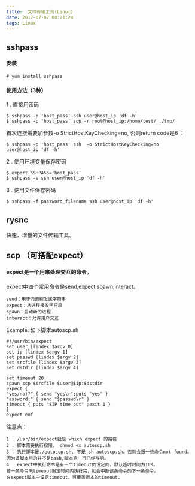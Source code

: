 ```yaml
---
title:  文件传输工具(Linux)
date: 2017-07-07 00:21:24
tags: Linux
---
```


## sshpass
#### 安装
```shell
# yum install sshpass
```
#### 使用方法（3种）
1 . 直接用密码
```shell
$ sshpass -p 'host_pass' ssh user@host_ip 'df -h'
$ sshpass -p 'host_pass' scp -r root@host_ip:/home/test/ ./tmp/
```

首次连接需要加参数-o StrictHostKeyChecking=no, 否则return code是6 ：
```shell
$ sshpass -p 'host_pass' ssh  -o StrictHostKeyChecking=no  user@host_ip 'df -h'
```
2 . 使用环境变量保存密码
```shell
$ export SSHPASS='host_pass'
$ sshpass -e ssh user@host_ip 'df -h'
```
3 . 使用文件保存密码
```shell
$ sshpass -f password_filename ssh user@host_ip 'df -h'
```

## rysnc

快速，增量的文件传输工具。

## scp （可搭配expect）

#### expect是一个用来处理交互的命令。
expect中四个常用命令是send,expect,spawn,interact。
```text
send：用于向进程发送字符串
expect：从进程接收字符串
spawn：启动新的进程
interact：允许用户交互
```
Example: 如下脚本autoscp.sh
```shell
#!/usr/bin/expect
set user [lindex $argv 0]
set ip [lindex $argv 1]
set passwd [lindex $argv 2]
set srcfile [lindex $argv 3]
set dstdir [lindex $argv 4]

set timeout 20
spawn scp $srcfile $user@$ip:$dstdir
expect {
"yes/no)?" { send "yes\r";puts "yes" }
"assword:" { send "$passwd\r" }
timeout { puts "$IP time out" ;exit 1 }
}
expect eof
```

注意点：
```text
1 . /usr/bin/expect就是 which expect 的路径
2 . 脚本需要执行权限。 chmod +x autoscp.sh
3 . 执行脚本是./autoscp.sh, 不是 sh autoscp.sh。否则会报一些命令not found。因为该脚本用的并不是bash,脚本第一行已经写明。
4 . expect中执行命令是有一个timeout的设定的，默认超时时间为10s。
若一条命令未timeout限定时间内执行完，就会中断该条命令的下一条命令。
在expect脚本中设定timeout，可覆盖原本的timeout.
```
